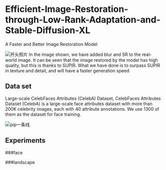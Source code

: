 # Efficient-Image-Restoration-through-Low-Rank-Adaptation-and-Stable-Diffusion-XL
A Faster and Better Image Restoration Model


![开头照片](https://github.com/user-attachments/assets/0ba3a7aa-1df4-4d7b-96fe-5655f1f9d34d)
In the image shown, we have added blur and SR to the real-world image. It can be seen that the image restored by the model has high quality, but this is thanks to SUPIR. What we have done is to surpass SUPIR in texture and detail, and will have a faster generation speed


## Data set
Large-scale CelebFaces Attributes (CelebA) Dataset, CelebFaces Attributes Dataset (CelebA) is a large-scale face attributes dataset with more than 200K celebrity images, each with 40 attribute annotations. We use 1300 of them as the dataset for face training.




![pip一条线](https://github.com/user-attachments/assets/1d386e0c-c3ee-4929-9910-a529ef34ebae)





## Experiments

###face

###landscape
